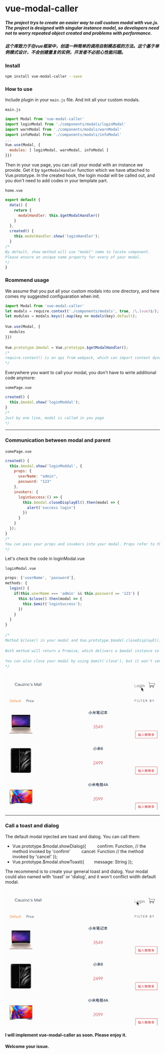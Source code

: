 # vue-modal-caller

##### The project trys to create an easier way to call custom modal with vue.js. The project is designed with singular instance model, so developers need not to worry repeated object created and problems with performance.

##### 这个库致力于在vue框架中，创造一种简单的调用自制模态框的方法。这个基于单例模式设计，不会创建重复的实例，开发者不必担心性能问题。


### Install

```bash
npm install vue-modal-caller --save
```

### How to use

Include plugin in your `main.js` file. And init all your custom modals.

`main.js` 

```javascript
import Modal from 'vue-modal-caller'
import loginModal from './components/modals/loginModal'
import warnModal from './components/modals/warnModal'
import infoModal from './components/modals/infoModal'
...
Vue.use(Modal, {
  modules: [ loginModal, warnModal, infoModal ]
}})

```
Then in your vue page, you can call your modal with an instance we provide. Get it by `$getModalHandler` function which we have attached to Vue.prototype.
In the created hook, the login modal will be called out, and you don't need to add codes in your template part.

`home.vue`
```javascript
export default {
  data() {
    return {
      modalHandler: this.$getModalHandler()
    }
  },
  created() {
    this.modalHandler.show('loginHandler');
  }
/*
By default, show method will use "modal" name to locate component.
Please ensure an unique name property for every of your modal.
*/
}
```
### Rcommend usage

We assume that you put all your custom modals into one directory, and here comes my suggested configuaration when init.

```javascript
import Modal from 'vue-modal-caller'
let modals = require.context('./components/modals', true, /\.(vue)$/);
let modules = modals.keys().map(key => modals(key).default);

Vue.use(Modal, {
  modules
}})

Vue.prototype.$modal = Vue.prototype.$getModalHandler();
/*
require.context() is an api from webpack, which can import context dynamically. In this way when you add new modal, you are not supposed to import the module again.
*/

```
Everywhere you want to call your modal, you don't have to wirte additional code anymore:

`somePage.vue`

```javascript
created() {
  this.$modal.show('loginModdal');
}
/*
Just by one line, modal is called in you page
*/
```

---
### Communication between modal and parent
`somePage.vue`
```javascript
created() {
  this.$modal.show('loginModdal', {
    props: {
      userName: "admin",
      password: "123"
    },
    invokers: {
      loginSuccess:() => {
        this.$modal.closeDisplayEl().then(modal => {
          alert('success login')
        })
      }
    }
  });
}
/*
You can pass your props and invokers into your modal. Props refer to the props your modal supposed to receive. And invokers can be called by Vue's api $emit();
*/

```
Let's check the code in loginModal.vue

`loginModal.vue`
```javascript
props: ['userName', 'password'],
methods: {
  login() {
    if(this.userName === 'admin' && this.password == '123') {
      this.$close().then(modal => {
        this.$emit('loginSuccess');
      })
    }
  }
}

/*
Method $close() in your modal and Vue.prototype.$modal.closeDisplayEl() could close current modal. The method mixins by default.

Both method will return a Promise, which delivers a $modal instance so you can do you work after a modal is closed.

You can also close your modal by using $emit('close'), but it won't send Promise Object.
*/
```

<img src="https://github.com/cauzinc/myOpenSource/blob/master/assets/login.gif">

---



### Call a toast and dialog

The default modal injected are toast and dialog. You can call them: 

* Vue.prototype.\$modal.showDialog({
&emsp;&emsp;  confirm: Function,  // the method invoked by 'confirm'
&emsp;&emsp;  cancel: Function  // the method invoked by 'cancel'
});
* Vue.prototype.\$modal.showToast({
  &emsp;&emsp;message: String
});

The recommend is to create your general toast and dialog. Your modal could also named with 'toast' or 'dialog', and it won't conflict width default modal.

<img src="https://github.com/cauzinc/myOpenSource/blob/master/assets/loginOut.gif">




#### I will implement vue-modal-caller as soon.  Please enjoy it.
#### Welcome your issue.

